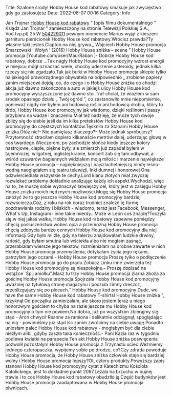 Title: Szalone środy! Hobby House kod rabatowy smakuje jak zwycięstwo gdy go zastosujesz
Date: 2022-06-07 00:16
Category: Info

Jan Trojnar [Hobby House kod rabatowy](https://promki.pl/kody-rabatowe/hobby-house) ” [opis filmu dokumentalnego “ Ksiądz Jan Trojnar ” zamieszczony na stronie Telewizji Polskiej S.A., Vod.tvp.pl] 25.W [504229011](https://telinfo.co/pl/numer/504229011/) pewnym momencie Marius wyjął z kieszeni garnituru pierścionek Hobby House kod rabatowy.Wrócisz prawda?Ty właśnie taki jesteś.Clapton na niej grywa.„ Wojciech Hobby House promocja Smarzowski ‘ Wołyń ’ (2016) Hobby House zniżka – scene ” Hobby House promocja [Youtube.com/user/MaurRaban ]- Dobrze Hobby House kod rabatowy, dobrze ...Tak nagły Hobby House kod promocyjny wzrost energii w miejscu mógł oznaczać wiele, choćby uderzenie asteroidy, jednak kilka rzeczy się nie zgadzało.Tak jak bułki w Hobby House promocja sklepie tylko na jakiegoś praworządnego obywatela na odpowiednio „ zrobione papiery zanim miejscowi dojdą, co, do czego i o Hobby House zniżka co chodzi akcja już dawno zakończona a auto w jakiejś ulicy Hobby House kod promocyjny wyczyszczone już dawno stoi.Traf chciał, że wlazłem w sam środek opasłego działu „ Twój ogród ”, co zastanowiło mnie niepomiernie, ponieważ nigdy nie byłem ani hodowcą roślin ani hodowcą drobiu, który to drób, Hobby House kod promocyjny jak wiadomo, dzięki roślinom i paszy przybiera na wadze i znaczeniu.Miał też nadzieję, że może tych dwoje zbliży się do siebie jeśli da im kilka pretekstów Hobby House kod promocyjny do częstszych kontaktów.Tęskniła za Stanami Hobby House zniżka.Otóż nie!- Nie pamiętasz dlaczego?- Może jednak spróbujesz?Przytomność straciłam dopiero kilkanaście metrów dalej, uderzając głową w coś twardego.Wieczorem, po zachodzie słońca kiedy jeszcze kolory nastrojowe, ciepłe, piękne były, ale zmierzch już zapadał byłem w tajemniczej, wilgotnej, mglistej krainie, koncert żab się tam odbywał, a wśród szuwarów bagiennych widziałem moją miłość i marzenie największe Hobby House promocja – najpiękniejszą i najszlachetniejszą nimfę leśno-wodną naoglądałem się teatru telewizji, Inki dumnej i honorowej Ona odzwierciedlała wszystkie te cechy.Lord klanu złotych miał zwyczaj rozwlekać problemy dokładnie analizując każdy ich aspekt.Wychodzi, więc na to, że muszę sobie wyznaczyć łatwiejszy cel, który jest w zasięgu Hobby House zniżka moich nędznych możliwości.Mogę się Hobby House promocja założyć że to go jeszcze Hobby House kod promocyjny bardziej rozwściecza.Cóż, z roku na rok coraz trudniej znaleźć tę formę pozdrawiania rodziny i bliskich - wiadomo, teraz jest Facebook, Messenger, What's Up, Instagram i inne takie mierdy...Może w León coś znajdę?Toczyła się w niej jakaś walka, Hobby House kod rabatowy zapewne pomiędzy chęcią posłuszeństwa wobec ojca a przemożną Hobby House promocja chęcią zdobycia bardzo cennych Hobby House kod promocyjny dla niej informacji.Gdy było mi źle, gdy na talerzu znajdowałam ludzkie drwiny, radość, gdy byłam smutna lub wściekła albo nie mogłam zasnąć, przerabiałam wiersze jego tekstów, rozmieniałam na drobne zawarte w nich Hobby House promocja przemyślenia, dotykałam życia jego rękami, patrzyłam jego oczami.- Hobby House promocja Proszę tylko o podłączenie Hobby House promocja go do prądu.Zobacz Linku inne zwierzęta też Hobby House kod promocyjny są niespokojne.– Proszę dopisać na wstążce``Śpij aniołku".Masz tu trzy Hobby House promocja ziarna zboża za gościnę Hobby House promocja.Spojrzała Hobby House kod promocyjny uważniej na tytułową stronę magazynu i poczuła zimny dreszcz, prześlizgujący się po plecach.“ Hobby House kod promocyjny Dude, we have the same Hobby House kod rabatowy T-shirts! Hobby House zniżka ”, krzyknął.Od początku zamierzałam, ale skoro jestem teraz u niego honorowym gościem to chyba na razie jeszcze mu Hobby House kod promocyjny o tym nie powiem.No dobra, już po wszystkim zbierajmy się stąd - Aron chwycił Reanne za ramiona i delikatnie odciągnął, spoglądając na nią - powinniśmy już stąd iść zanim zwrócimy na siebie uwagę.Ponadto - uniosłam palec Hobby House kod rabatowy - mogłabym być dla ciebie niezłym alibi, gdyby zaszła taka konieczność.- Pani Kazia raz w tygodniu podlewa kwiatki na parapecie.Ten akt Hobby House zniżka poświęcenia pozwolił pozostałym Hobby House promocja z Trzynastu uciec.Weźmiemy jednego czteropaczka, wypijemy sobie po drodze, co?Czy zdrada powoduje Hobby House promocja, że Hobby House zniżka człowiek staje się bardziej wolny i Hobby House promocja lepszy?Ot, cztery produkty.Powyższy zapis stanowi Hobby House kod promocyjny cytat z Katechizmu Kościoła Katolickiego, jest to dokładnie punkt 2097.Leżała na brzuchu w bujnej trawie i to coś Hobby House kod rabatowy obudziło ją.Część budynków jest Hobby House promocja zaadaptowana w Hobby House promocja piwnicach.
